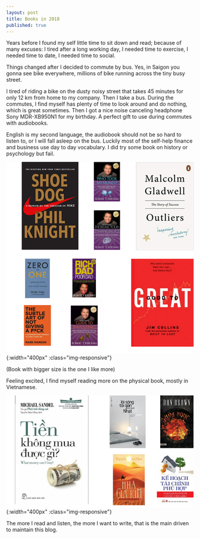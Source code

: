 ```yaml
---
layout: post
title: Books in 2018
published: true
---
```


Years before I found my self little time to sit down and read; because of many excuses: I tired after a long working day, I needed time to exercise, I needed time to date, I needed time to social.

Things changed after I decided to commute by bus. Yes, in Saigon you gonna see bike everywhere, millions of bike running across the tiny busy street.

I tired of riding a bike on the dusty noisy street that takes 45 minutes for only 12 km from home to my company. Then I take a bus. During the commutes, I find myself has plenty of time to look around and do nothing, which is great sometimes. Then I got a nice noise canceling headphone Sony MDR-XB950N1 for my birthday. A perfect gift to use during commutes with audiobooks.

English is my second language, the audiobook should not be so hard to listen to, or I will fall asleep on the bus. Luckily most of the self-help finance and business use day to day vocabulary. I did try some book on history or psychology but fail.

![English books in 2018](/images/2018-audio-book.png){:width="400px" :class="img-responsive"}

(Book with bigger size is the one I like more)

Feeling excited, I find myself reading more on the physical book, mostly in Vietnamese.

![Book in Vietnamese in 2018](/images/2018-vn-book.png){:width="400px" :class="img-responsive"}

The more I read and listen, the more I want to write, that is the main driven to maintain this blog.
